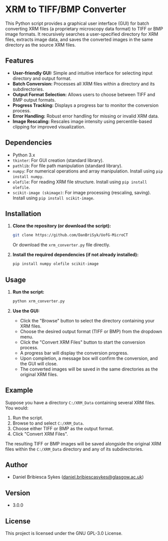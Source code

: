 # XRM to TIFF/BMP Converter

This Python script provides a graphical user interface (GUI) for batch converting XRM files (a proprietary microscopy data format) to TIFF or BMP image formats. It recursively searches a user-specified directory for XRM files, extracts image data, and saves the converted images in the same directory as the source XRM files.

## Features

-   **User-friendly GUI:** Simple and intuitive interface for selecting input directory and output format.
-   **Batch Conversion:** Processes all XRM files within a directory and its subdirectories.
-   **Output Format Selection:** Allows users to choose between TIFF and BMP output formats.
-   **Progress Tracking:** Displays a progress bar to monitor the conversion process.
-   **Error Handling:** Robust error handling for missing or invalid XRM data.
-   **Image Rescaling:** Rescales image intensity using percentile-based clipping for improved visualization.

## Dependencies

-   Python 3.x
-   `tkinter`: For GUI creation (standard library).
-   `pathlib`: For file path manipulation (standard library).
-   `numpy`: For numerical operations and array manipulation. Install using `pip install numpy`.
-   `olefile`: For reading XRM file structure. Install using `pip install olefile`.
-   `scikit-image (skimage)`: For image processing (rescaling, saving). Install using `pip install scikit-image`.

## Installation

1.  **Clone the repository (or download the script):**

    ```bash
    git clone https://github.com/DanBriSyk/UofG-MicroCT
    ```

    Or download the `xrm_converter.py` file directly.

2.  **Install the required dependencies (if not already installed):**

    ```bash
    pip install numpy olefile scikit-image
    ```

## Usage

1.  **Run the script:**

    ```bash
    python xrm_converter.py
    ```

2.  **Use the GUI:**

    -   Click the "Browse" button to select the directory containing your XRM files.
    -   Choose the desired output format (TIFF or BMP) from the dropdown menu.
    -   Click the "Convert XRM Files" button to start the conversion process.
    -   A progress bar will display the conversion progress.
    -   Upon completion, a message box will confirm the conversion, and the GUI will close.
    -   The converted images will be saved in the same directories as the original XRM files.

## Example

Suppose you have a directory `C:/XRM_Data` containing several XRM files. You would:

1.  Run the script.
2.  Browse to and select `C:/XRM_Data`.
3.  Choose either TIFF or BMP as the output format.
4.  Click "Convert XRM Files".

The resulting TIFF or BMP images will be saved alongside the original XRM files within the `C:/XRM_Data` directory and any of its subdirectories.

## Author

-   Daniel Bribiesca Sykes ([daniel.bribiescasykes@glasgow.ac.uk](mailto:daniel.bribiescasykes@glasgow.ac.uk))

## Version

-   3.0.0

## License

This project is licensed under the GNU GPL-3.0 License.
